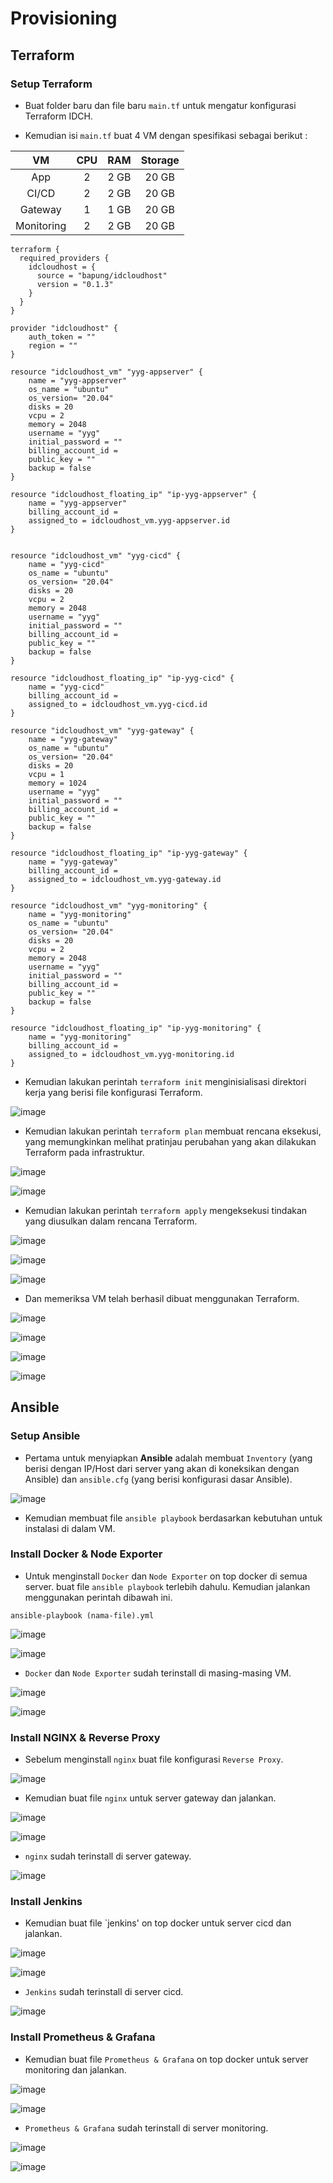 # Provisioning

## Terraform
### Setup Terraform

- Buat folder baru dan file baru `main.tf` untuk mengatur konfigurasi Terraform IDCH.

- Kemudian isi `main.tf` buat 4 VM dengan spesifikasi sebagai berikut :

|      VM      |  CPU  |  RAM  | Storage |
|    :---:     | :---: | :---: |  :---:  |
|     App      |   2   | 2 GB  |  20 GB  |
|    CI/CD     |   2   | 2 GB  |  20 GB  |
|   Gateway    |   1   | 1 GB  |  20 GB  |
|  Monitoring  |   2   | 2 GB  |  20 GB  |

```
terraform {
  required_providers {
    idcloudhost = {
      source = "bapung/idcloudhost"
      version = "0.1.3"
    }
  }
}

provider "idcloudhost" {
    auth_token = ""
    region = ""
}

resource "idcloudhost_vm" "yyg-appserver" {
    name = "yyg-appserver"
    os_name = "ubuntu"
    os_version= "20.04"
    disks = 20
    vcpu = 2
    memory = 2048
    username = "yyg"
    initial_password = "" 
    billing_account_id = 
    public_key = "" 
    backup = false
}

resource "idcloudhost_floating_ip" "ip-yyg-appserver" {
    name = "yyg-appserver"
    billing_account_id = 
    assigned_to = idcloudhost_vm.yyg-appserver.id
}


resource "idcloudhost_vm" "yyg-cicd" {
    name = "yyg-cicd"
    os_name = "ubuntu"
    os_version= "20.04"
    disks = 20
    vcpu = 2
    memory = 2048
    username = "yyg"
    initial_password = "" 
    billing_account_id =  
    public_key = "" 
    backup = false
}

resource "idcloudhost_floating_ip" "ip-yyg-cicd" {
    name = "yyg-cicd"
    billing_account_id =  
    assigned_to = idcloudhost_vm.yyg-cicd.id
}

resource "idcloudhost_vm" "yyg-gateway" {
    name = "yyg-gateway"
    os_name = "ubuntu"
    os_version= "20.04"
    disks = 20
    vcpu = 1
    memory = 1024
    username = "yyg"
    initial_password = "" 
    billing_account_id =
    public_key = "" 
    backup = false
}

resource "idcloudhost_floating_ip" "ip-yyg-gateway" {
    name = "yyg-gateway"
    billing_account_id =  
    assigned_to = idcloudhost_vm.yyg-gateway.id
}

resource "idcloudhost_vm" "yyg-monitoring" {
    name = "yyg-monitoring"
    os_name = "ubuntu"
    os_version= "20.04"
    disks = 20
    vcpu = 2
    memory = 2048
    username = "yyg"
    initial_password = "" 
    billing_account_id =  
    public_key = "" 
    backup = false
}

resource "idcloudhost_floating_ip" "ip-yyg-monitoring" {
    name = "yyg-monitoring"
    billing_account_id =  
    assigned_to = idcloudhost_vm.yyg-monitoring.id
}

```

- Kemudian lakukan perintah `terraform init` menginisialisasi direktori kerja yang berisi file konfigurasi Terraform.

![image](Media/Terraform/1.png) 

- Kemudian lakukan perintah `terraform plan` membuat rencana eksekusi, yang memungkinkan melihat pratinjau perubahan yang akan dilakukan Terraform pada infrastruktur.

![image](Media/Terraform/2a.png)

![image](Media/Terraform/2b.png)

- Kemudian lakukan perintah `terraform apply` mengeksekusi tindakan yang diusulkan dalam rencana Terraform.

![image](Media/Terraform/3a.png)

![image](Media/Terraform/3b.png)

![image](Media/Terraform/3c.png)

- Dan memeriksa VM telah berhasil dibuat menggunakan Terraform.

![image](Media/Terraform/4.png)

![image](Media/Terraform/5.png)

![image](Media/Terraform/6.png)

![image](Media/Terraform/7.png)

## Ansible
### Setup Ansible

- Pertama untuk menyiapkan **Ansible** adalah membuat `Inventory` (yang berisi dengan IP/Host dari server yang akan di koneksikan dengan Ansible) dan `ansible.cfg` (yang berisi konfigurasi dasar Ansible).

![image](Media/Ansible/1.png)

- Kemudian membuat file `ansible playbook` berdasarkan kebutuhan untuk instalasi di dalam VM.

### Install Docker & Node Exporter

- Untuk menginstall `Docker` dan `Node Exporter` on top docker di semua server. buat file `ansible playbook` terlebih dahulu. Kemudian jalankan menggunakan perintah dibawah ini.

```
ansible-playbook (nama-file).yml
```

![image](Media/Ansible/2.png)

![image](Media/Ansible/3.png)

- `Docker` dan `Node Exporter` sudah terinstall di masing-masing VM.

![image](Media/Ansible/4.png)

![image](Media/Ansible/5.png)

### Install NGINX & Reverse Proxy

- Sebelum menginstall `nginx` buat file konfigurasi `Reverse Proxy`.

![image](Media/Ansible/6.png)

- Kemudian buat file `nginx` untuk server gateway dan jalankan.

![image](Media/Ansible/7.png)

![image](Media/Ansible/8.png)

- `nginx` sudah terinstall di server gateway.

![image](Media/Ansible/9.png)

### Install Jenkins

- Kemudian buat file `jenkins' on top docker untuk server cicd dan jalankan.

![image](Media/Ansible/10.png)

![image](Media/Ansible/11.png)

- `Jenkins` sudah terinstall di server cicd.

![image](Media/Ansible/12.png)

### Install Prometheus & Grafana

- Kemudian buat file `Prometheus & Grafana` on top docker untuk server monitoring dan jalankan.

![image](Media/Ansible/13.png)

![image](Media/Ansible/14.png)

- `Prometheus & Grafana` sudah terinstall di server monitoring.

![image](Media/Ansible/15.png)

![image](Media/Ansible/16.png)